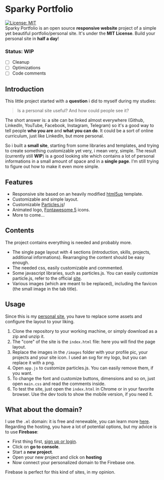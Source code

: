 # Sparky Portfolio
[![License: MIT](https://img.shields.io/cocoapods/l/AFNetworking.svg)](https://github.com/m-i-n-a-r/sparky-portfolio/blob/master/LICENSE.md)\
Sparky Portfolio is an open source **responsive website** project of a simple yet beautiful portfolio/personal site. It's under the **MIT License**. Build your personal site in **half a day**!

### Status: WIP
- [ ] Cleanup
- [ ] Optimizations
- [ ] Code comments

## Introduction
This little project started with a **question** i did to myself during my studies:

> Is a personal site useful? And how could people see it?

The short answer is: a site can be linked almost everywhere (Github, LinkedIn, YouTube, Facebook, Instagram, Telegram) so it's a good way to tell people **who you are** and **what you can do**. It could be a sort of online curriculum, just like LinkedIn, but more personal.

So i built a **small site**, starting from some libraries and templates, and trying to create something customizable yet very, i mean very, simple. The result (currently still **WIP**) is a good looking site which contains a lot of personal informations in a small amount of space and in a **single page**. I'm still trying to figure out how to make it even more simple.

## Features
- Responsive site based on an heavily modified [html5up](https://html5up.net/) template.
- Customizable and simple layout.
- Customizable [Particles.js](https://vincentgarreau.com/particles.js/)!
- Animated logo, [Fontawesome 5](https://fontawesome.com/) icons.
- More to come...

## Contents
The project contains everything is needed and probably more. 
- The single page layout with 4 sections (introduction, skills, projects, additional informations). Rearranging the content should be easy enough.
- The needed css, easily customizable and commented.
- Some javascript libraries, such as particles.js. You can easily customize particle.js, refer to the official [site](https://vincentgarreau.com/particles.js/).
- Various images (which are meant to be replaced), including the favicon (the small image in the tab title).

## Usage
Since this is my [personal site](https://minar.ml), you have to replace some assets and configure the layout to your liking.
1. Clone the repository to your working machine, or simply download as a zip and unzip it.
2. The "core" of the site is the `index.html` file: here you will find the page layout.
3. Replace the images in the `/images` folder with your profile pic, your projects and your site icon. I used an svg for my logo, but you can replace it with a png.
4. Open `app.js` to customize particles.js. You can easily remove them, if you want. 
5. To change the font and customize buttons, dimensions and so on, just open `main.css` and read the comments inside.
6. To test the site, just open the `index.html` in Chrome or in your favorite browser. Use the dev tools to show the mobile version, if you need it.

## What about the domain?
I use the `.ml` domain: it is free and renewable, you can learn more [here](https://my.freenom.com). Regarding the hosting, you have a lot of potential options, but my advice is to use **Firebase**:
- First thing first, [sign up or login](https://firebase.google.com/).
- Click on **go to console**.
- Start a **new project**.
- Open your new project and click on **hosting**
- Now connect your personalized domain to the Firebase one.

Firebase is perfect for this kind of sites, in my opinion.